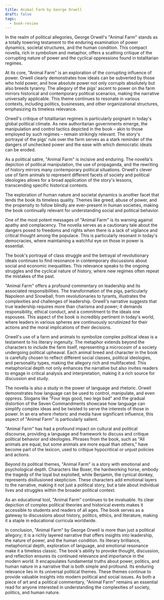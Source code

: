 ```yaml
---
title: Animal Farm by George Orwell
draft: false
tags:
  - book-review
---
```

In the realm of political allegories, George Orwell's "Animal Farm" stands as a totally towering testament to the enduring examination of power dynamics, societal structures, and the human condition. This compact novella, rich in symbolism and metaphor, offers a scathing critique of the corrupting nature of power and the cyclical oppressions found in totalitarian regimes.

At its core, "Animal Farm" is an exploration of the corrupting influence of power. Orwell clearly demonstrates how ideals can be subverted by those who hold power, and how absolute power not only corrupts absolutely but also breeds tyranny. The allegory of the pigs' ascent to power on the farm mirrors historical and contemporary political scenarios, making the narrative universally applicable. This theme continues to resonate in various contexts, including politics, businesses, and other organizational structures, emphasizing its timeless relevance.

Orwell's critique of totalitarian regimes is particularly poignant in today's global political climate. As new authoritarian governments emerge, the manipulation and control tactics depicted in the book – akin to those employed by such regimes – remain strikingly relevant. The story's portrayal of the pigs' rule over the farm serves as a stark reminder of the dangers of unchecked power and the ease with which democratic ideals can be eroded.

As a political satire, "Animal Farm" is incisive and enduring. The novella's depiction of political manipulation, the use of propaganda, and the rewriting of history mirrors many contemporary political situations. Orwell's clever use of farm animals to represent different facets of society and political ideologies allows for a broad application of the story's lessons, transcending specific historical contexts.

The exploration of human nature and societal dynamics is another facet that lends the book its timeless quality. Themes like greed, abuse of power, and the propensity to follow blindly are ever-present in human societies, making the book continually relevant for understanding social and political behavior.

One of the most potent messages of "Animal Farm" is its warning against apathy and complacency. The novella serves as a cautionary tale about the dangers posed to freedoms and rights when there is a lack of vigilance and critical thought among the populace. This is particularly resonant in today's democracies, where maintaining a watchful eye on those in power is essential.

The book's portrayal of class struggle and the betrayal of revolutionary ideals continues to find resonance in contemporary discussions about social and economic inequalities. This relevance speaks to the ongoing struggles and the cyclical nature of history, where new regimes often repeat the mistakes of the past.

"Animal Farm" offers a profound commentary on leadership and its associated responsibilities. The transformation of the pigs, particularly Napoleon and Snowball, from revolutionaries to tyrants, illustrates the complexities and challenges of leadership. Orwell's narrative suggests that true leadership requires more than charisma and power; it demands responsibility, ethical conduct, and a commitment to the ideals one espouses. This aspect of the book is incredibly pertinent in today's world, where leaders in various spheres are continuously scrutinized for their actions and the moral implications of their decisions.

Orwell's use of a farm and animals to symbolize complex political ideas is a testament to his literary ingenuity. The metaphor extends beyond the characters to include the farm itself, representing a microcosm of a society undergoing political upheaval. Each animal breed and character in the book is carefully chosen to reflect different social classes, political ideologies, and personality types, making the allegory rich and multifaceted. This metaphorical depth not only enhances the narrative but also invites readers to engage in critical analysis and interpretation, making it a rich source for discussion and study.

The novella is also a study in the power of language and rhetoric. Orwell demonstrates how language can be used to control, manipulate, and even oppress. Slogans like "Four legs good, two legs bad" and the gradual distortion of the Seven Commandments showcase how language can simplify complex ideas and be twisted to serve the interests of those in power. In an era where rhetoric and media have significant influence, this aspect of "Animal Farm" is particularly salient.

"Animal Farm" has had a profound impact on cultural and political discourse, providing a language and framework to discuss and critique political behavior and ideologies. Phrases from the book, such as "All animals are equal, but some animals are more equal than others," have become part of the lexicon, used to critique hypocritical or unjust policies and actions.

Beyond its political themes, "Animal Farm" is a story with emotional and psychological depth. Characters like Boxer, the hardworking horse, embody the tragedy of the loyal but exploited, while Benjamin, the cynical donkey, represents disillusioned skepticism. These characters add emotional layers to the narrative, making it not just a political story, but a tale about individual lives and struggles within the broader political context.

As an educational tool, "Animal Farm" continues to be invaluable. Its clear depiction of complex political theories and historical events makes it accessible to students and readers of all ages. The book serves as a gateway to discussions about history, politics, ethics, and literature, making it a staple in educational curricula worldwide.

In conclusion, "Animal Farm" by George Orwell is more than just a political allegory; it is a richly layered narrative that offers insights into leadership, the nature of power, and the human condition. Its literary brilliance, metaphorical depth, exploration of language, and emotional resonance make it a timeless classic. The book's ability to provoke thought, discussion, and reflection ensures its continued relevance and importance in the modern world. It encapsulates fundamental truths about power, politics, and human nature in a narrative that is both simple and profound. Its enduring relevance lies in its universal political themes. These themes continue to provide valuable insights into modern political and social issues. As both a piece of art and a political commentary, "Animal Farm" remains an essential read for anyone interested in understanding the complexities of society, politics, and human nature.